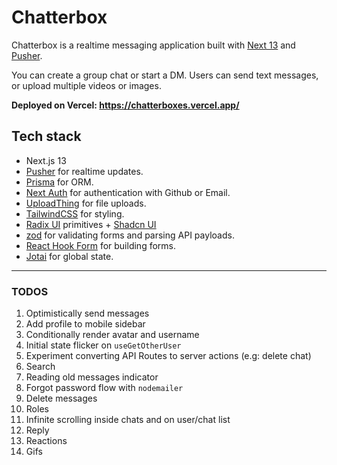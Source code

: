 # Chatterbox

Chatterbox is a realtime messaging application built with [Next 13](https://nextjs.org/) and [Pusher](https://pusher.com/).

You can create a group chat or start a DM. Users can send text messages, or upload multiple videos or images.

**Deployed on Vercel: https://chatterboxes.vercel.app/**

## Tech stack

- Next.js 13
- [Pusher](https://pusher.com/) for realtime updates.
- [Prisma](https://www.prisma.io/) for ORM.
- [Next Auth](https://next-auth.js.org/) for authentication with Github or Email.
- [UploadThing](https://uploadthing.com/) for file uploads.
- [TailwindCSS](https://tailwindcss.com/) for styling.
- [Radix UI](https://www.radix-ui.com/) primitives + [Shadcn UI](https://ui.shadcn.com/)
- [zod](https://zod.dev/) for validating forms and parsing API payloads.
- [React Hook Form](https://react-hook-form.com/) for building forms.
- [Jotai](https://jotai.org/) for global state.

---

### TODOS

1. Optimistically send messages
2. Add profile to mobile sidebar
3. Conditionally render avatar and username
4. Initial state flicker on `useGetOtherUser`
5. Experiment converting API Routes to server actions (e.g: delete chat)
6. Search
7. Reading old messages indicator
8. Forgot password flow with `nodemailer`
9. Delete messages
10. Roles
11. Infinite scrolling inside chats and on user/chat list
12. Reply
13. Reactions
14. Gifs
